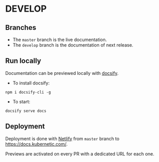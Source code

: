 # DEVELOP

## Branches

* The `master` branch is the live documentation.
* The `develop` branch is the documentation of next release.

## Run locally

Documentation can be previewed locally with [docsify].

[docsify]: https://docsify.js.org/#/

* To install docsify:

```shell
npm i docsify-cli -g
```

* To start:

```shell
docsify serve docs
```

## Deployment

Deployment is done with [Netlify] from `master` branch to https://docs.kubernetic.com/.

Previews are activated on every PR with a dedicated URL for each one.

[Netlify]: https://www.netlify.com/
